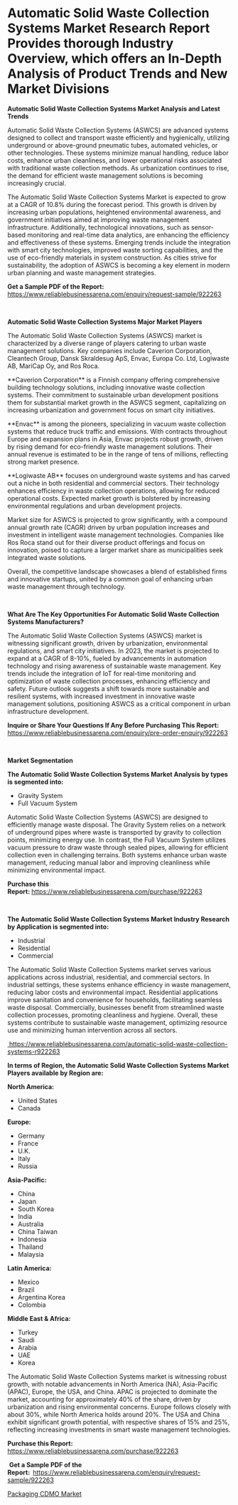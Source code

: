 <p><h1>Automatic Solid Waste Collection Systems Market Research Report Provides thorough Industry Overview, which offers an In-Depth Analysis of Product Trends and New Market Divisions</h1></p><p><strong>Automatic Solid Waste Collection Systems Market Analysis and Latest Trends</strong></p>
<p><p>Automatic Solid Waste Collection Systems (ASWCS) are advanced systems designed to collect and transport waste efficiently and hygienically, utilizing underground or above-ground pneumatic tubes, automated vehicles, or other technologies. These systems minimize manual handling, reduce labor costs, enhance urban cleanliness, and lower operational risks associated with traditional waste collection methods. As urbanization continues to rise, the demand for efficient waste management solutions is becoming increasingly crucial.</p><p>The Automatic Solid Waste Collection Systems Market is expected to grow at a CAGR of 10.8% during the forecast period. This growth is driven by increasing urban populations, heightened environmental awareness, and government initiatives aimed at improving waste management infrastructure. Additionally, technological innovations, such as sensor-based monitoring and real-time data analytics, are enhancing the efficiency and effectiveness of these systems. Emerging trends include the integration with smart city technologies, improved waste sorting capabilities, and the use of eco-friendly materials in system construction. As cities strive for sustainability, the adoption of ASWCS is becoming a key element in modern urban planning and waste management strategies.</p></p>
<p><strong>Get a Sample PDF of the Report:&nbsp;</strong> <a href="https://www.reliablebusinessarena.com/enquiry/request-sample/922263?utm_campaign=1990&utm_medium=2&utm_source=Github&utm_content=ia&utm_term=07032025&utm_id=automatic-solid-waste-collection-systems">https://www.reliablebusinessarena.com/enquiry/request-sample/922263</a></p>
<p>&nbsp;</p>
<p><strong>Automatic Solid Waste Collection Systems Major Market Players</strong></p>
<p><p>The Automatic Solid Waste Collection Systems (ASWCS) market is characterized by a diverse range of players catering to urban waste management solutions. Key companies include Caverion Corporation, Cleantech Group, Dansk Skraldesug ApS, Envac, Europa Co. Ltd, Logiwaste AB, MariCap Oy, and Ros Roca.</p><p>**Caverion Corporation** is a Finnish company offering comprehensive building technology solutions, including innovative waste collection systems. Their commitment to sustainable urban development positions them for substantial market growth in the ASWCS segment, capitalizing on increasing urbanization and government focus on smart city initiatives.</p><p>**Envac** is among the pioneers, specializing in vacuum waste collection systems that reduce truck traffic and emissions. With contracts throughout Europe and expansion plans in Asia, Envac projects robust growth, driven by rising demand for eco-friendly waste management solutions. Their annual revenue is estimated to be in the range of tens of millions, reflecting strong market presence.</p><p>**Logiwaste AB** focuses on underground waste systems and has carved out a niche in both residential and commercial sectors. Their technology enhances efficiency in waste collection operations, allowing for reduced operational costs. Expected market growth is bolstered by increasing environmental regulations and urban development projects.</p><p>Market size for ASWCS is projected to grow significantly, with a compound annual growth rate (CAGR) driven by urban population increases and investment in intelligent waste management technologies. Companies like Ros Roca stand out for their diverse product offerings and focus on innovation, poised to capture a larger market share as municipalities seek integrated waste solutions.</p><p>Overall, the competitive landscape showcases a blend of established firms and innovative startups, united by a common goal of enhancing urban waste management through technology.</p></p>
<p>&nbsp;</p>
<p><strong>What Are The Key Opportunities For Automatic Solid Waste Collection Systems Manufacturers?</strong></p>
<p><p>The Automatic Solid Waste Collection Systems (ASWCS) market is witnessing significant growth, driven by urbanization, environmental regulations, and smart city initiatives. In 2023, the market is projected to expand at a CAGR of 8-10%, fueled by advancements in automation technology and rising awareness of sustainable waste management. Key trends include the integration of IoT for real-time monitoring and optimization of waste collection processes, enhancing efficiency and safety. Future outlook suggests a shift towards more sustainable and resilient systems, with increased investment in innovative waste management solutions, positioning ASWCS as a critical component in urban infrastructure development.</p></p>
<p><strong>Inquire or Share Your Questions If Any Before Purchasing This Report:</strong> <a href="https://www.reliablebusinessarena.com/enquiry/pre-order-enquiry/922263?utm_campaign=1990&utm_medium=2&utm_source=Github&utm_content=ia&utm_term=07032025&utm_id=automatic-solid-waste-collection-systems">https://www.reliablebusinessarena.com/enquiry/pre-order-enquiry/922263</a></p>
<p>&nbsp;</p>
<p><strong>Market Segmentation</strong></p>
<p><strong>The Automatic Solid Waste Collection Systems Market Analysis by types is segmented into:</strong></p>
<p><ul><li>Gravity System</li><li>Full Vacuum System</li></ul></p>
<p><p>Automatic Solid Waste Collection Systems (ASWCS) are designed to efficiently manage waste disposal. The Gravity System relies on a network of underground pipes where waste is transported by gravity to collection points, minimizing energy use. In contrast, the Full Vacuum System utilizes vacuum pressure to draw waste through sealed pipes, allowing for efficient collection even in challenging terrains. Both systems enhance urban waste management, reducing manual labor and improving cleanliness while minimizing environmental impact.</p></p>
<p><strong>Purchase this Report:&nbsp;</strong><a href="https://www.reliablebusinessarena.com/purchase/922263?utm_campaign=1990&utm_medium=2&utm_source=Github&utm_content=ia&utm_term=07032025&utm_id=automatic-solid-waste-collection-systems">https://www.reliablebusinessarena.com/purchase/922263</a></p>
<p>&nbsp;</p>
<p><strong>The Automatic Solid Waste Collection Systems Market Industry Research by Application is segmented into:</strong></p>
<p><ul><li>Industrial</li><li>Residential</li><li>Commercial</li></ul></p>
<p><p>The Automatic Solid Waste Collection Systems market serves various applications across industrial, residential, and commercial sectors. In industrial settings, these systems enhance efficiency in waste management, reducing labor costs and environmental impact. Residential applications improve sanitation and convenience for households, facilitating seamless waste disposal. Commercially, businesses benefit from streamlined waste collection processes, promoting cleanliness and hygiene. Overall, these systems contribute to sustainable waste management, optimizing resource use and minimizing human intervention across all sectors.</p></p>
<p><a href="https://www.reliablebusinessarena.com/automatic-solid-waste-collection-systems-r922263?utm_campaign=1990&utm_medium=2&utm_source=Github&utm_content=ia&utm_term=07032025&utm_id=automatic-solid-waste-collection-systems">&nbsp;https://www.reliablebusinessarena.com/automatic-solid-waste-collection-systems-r922263</a></p>
<p><strong>In terms of Region, the Automatic Solid Waste Collection Systems Market Players available by Region are:</strong></p>
<p>
    <p> <strong> North America: </strong>
        <ul>
            <li>United States</li>
            <li>Canada</li>
        </ul>
        </p> 
    <p> <strong> Europe: </strong>
        <ul>
            <li>Germany</li>
            <li>France</li>
            <li>U.K.</li>
            <li>Italy</li>
            <li>Russia</li>
        </ul>
        </p> 
    <p> <strong> Asia-Pacific: </strong>
        <ul>
            <li>China</li>
            <li>Japan</li>
            <li>South Korea</li>
            <li>India</li>
            <li>Australia</li>
            <li>China Taiwan</li>
            <li>Indonesia</li>
            <li>Thailand</li>
            <li>Malaysia</li>
        </ul>
        </p> 
    <p> <strong> Latin America: </strong>
        <ul>
            <li>Mexico</li>
            <li>Brazil</li>
            <li>Argentina Korea</li>
            <li>Colombia</li>
        </ul>
        </p> 
    <p> <strong> Middle East & Africa: </strong>
        <ul>
            <li>Turkey</li>
            <li>Saudi</li>
            <li>Arabia</li>
            <li>UAE</li>
            <li>Korea</li>
        </ul>
    </p>
    </p>
<p><p>The Automatic Solid Waste Collection Systems market is witnessing robust growth, with notable advancements in North America (NA), Asia-Pacific (APAC), Europe, the USA, and China. APAC is projected to dominate the market, accounting for approximately 40% of the share, driven by urbanization and rising environmental concerns. Europe follows closely with about 30%, while North America holds around 20%. The USA and China exhibit significant growth potential, with respective shares of 15% and 25%, reflecting increasing investments in smart waste management technologies.</p></p>
<p><strong>Purchase this Report: </strong><a href="https://www.reliablebusinessarena.com/purchase/922263?utm_campaign=1990&utm_medium=2&utm_source=Github&utm_content=ia&utm_term=07032025&utm_id=automatic-solid-waste-collection-systems">https://www.reliablebusinessarena.com/purchase/922263</a></p>
<p>&nbsp;<strong>Get a Sample PDF of the Report:&nbsp;&nbsp;</strong><a href="https://www.reliablebusinessarena.com/enquiry/request-sample/922263?utm_campaign=1990&utm_medium=2&utm_source=Github&utm_content=ia&utm_term=07032025&utm_id=automatic-solid-waste-collection-systems">https://www.reliablebusinessarena.com/enquiry/request-sample/922263</a></p>
<p><strong></strong></p>
<p><p><a href="https://github.com/MarciaRunte/Market-Research-Report-List-1/blob/main/packaging-cdmo-market.md?utm_campaign=1990&utm_medium=2&utm_source=Github&utm_content=ia&utm_term=07032025&utm_id=automatic-solid-waste-collection-systems">Packaging CDMO Market</a></p></p>